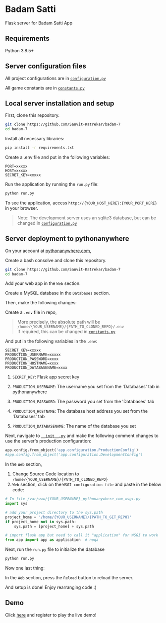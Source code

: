 # Badam Satti
Flask server for Badam Satti App

## Requirements

Python 3.8.5+

## Server configuration files

All project configurations are in [`configuration.py`](app/configuration.py)

All game constants are in [`constants.py`](app/constants.py)


## Local server installation and setup

First, clone this repository.
```bash
git clone https://github.com/Sanvit-Katrekar/badam-7
cd badam-7
```

Install all necessary libraries:

```bash
pip install -r requirements.txt
```

Create a .env file and put in the following variables:
```env
PORT=xxxxx
HOST=xxxxx
SECRET_KEY=xxxxx
```
Run the application by running the `run.py` file:

```bash
python run.py
```
To see the application, access `http://{YOUR_HOST_HERE}:{YOUR_PORT_HERE}` in your browser.

> Note: The development server uses an sqlite3 database, but can be changed in [`configuration.py`](app/configuration.py)

## Server deployment to pythonanywhere

On your account at [pythonanywhere.com](pythonanywhere.com), 

Create a bash consolve and clone this repository.
```bash
git clone https://github.com/Sanvit-Katrekar/badam-7
cd badam-7
```

Add your web app in the `Web` section.

Create a MySQL database in the `Databases` section.

Then, make the following changes:

Create a `.env` file in repo,
> More precisely, the absolute path will be `/home/{YOUR_USERNAME}/{PATH_TO_CLONED_REPO}/.env`  
If required, this can be changed in [`constants.py`](app/constants.py)

And put in the following variables in the `.env`:
```env
SECRET_KEY=xxxxx
PRODUCTION_USERNAME=xxxxx
PRODUCTION_PASSWORD=xxxx
PRODUCTION_HOSTNAME=xxxx
PRODUCTION_DATABASENAME=xxxx
```
1. `SECRET_KEY`: Flask app secret key

2. `PRODUCTION_USERNAME`: The username you set from the 'Databases' tab in pythonanywhere

3. `PRODUCTION_PASSWORD`: The password you set from the 'Databases' tab

4. `PRODUCTION_HOSTNAME`: The database host address you set from the 'Databases' tab

5. `PRODUCTION_DATABASENAME`: The name of the database you set

Next, navigate to [`__init__.py`](app/__init__.py) and make the following comment changes to use the server's production configuration:

```python
app.config.from_object('app.configuration.ProductionConfig')
#app.config.from_object('app.configuration.DevelopmentConfig')
```

In the `Web` section, 

1. Change Source Code location to `/home/{YOUR_USERNAME}/{PATH_TO_CLONED_REPO}`
2. `Web` section, click on the `WSGI configuration file` and paste in the below code:

```python
# In file /var/www/{YOUR_USERNAME}_pythonanywhere_com_wsgi.py
import sys

# add your project directory to the sys.path
project_home = '/home/{YOUR_USERNAME}/{PATH_TO_GIT_REPO}'
if project_home not in sys.path:
    sys.path = [project_home] + sys.path

# import flask app but need to call it "application" for WSGI to work
from app import app as application  # noqa
```

Next, run the `run.py` file to initialize the database
```bash
python run.py
```

Now one last thing:

In the `Web` section, press the `Reload` button to reload the server.

And setup is done! 
Enjoy rearranging code :)

## Demo
Click [here](http://sanvit.pythonanywhere.com/) and register to play the live demo!